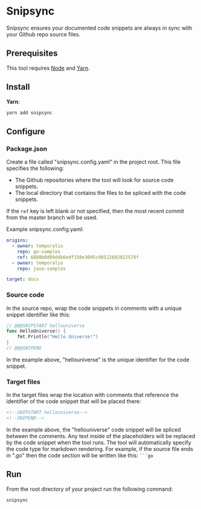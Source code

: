 # Snipsync

Snipsync ensures your documented code snippets are always in sync with your Github repo source files.

## Prerequisites

This tool requires [Node](https://nodejs.org/) and [Yarn](https://yarnpkg.com/).

## Install

**Yarn**:

```bash
yarn add snipsync
```

## Configure

### Package.json

Create a file called "snipsync.config.yaml" in the project root. This file specifies the following:

- The Github repositories where the tool will look for source code snippets.
- The local directory that contains the files to be spliced with the code snippets.

If the `ref` key is left blank or not specified, then the most recent commit from the master branch will be used.

Example snipsync.config.yaml:

```yaml
origins:
  - owner: temporalio
    repo: go-samples
    ref: 6880b0d09ddb6edf150e3095c90522602022578f
  - owner: temporalio
    repo: java-samples

target: docs
```

### Source code

In the source repo, wrap the code snippets in comments with a unique snippet identifier like this:

```go
// @@@SNIPSTART hellouniverse
func HelloUniverse() {
	fmt.Println("Hello Universe!")
}
// @@@SNIPEND
```

In the example above, "hellouniverse" is the unique identifier for the code snippet.

### Target files

In the target files wrap the location with comments that reference the identifier of the code snippet that will be placed there:

```md
<!--SNIPSTART hellouniverse-->
<!--SNIPEND-->
```

In the example above, the "hellouniverse" code snippet will be spliced between the comments. Any text inside of the placeholders will be replaced by the code snippet when the tool runs. The tool will automatically specify the code type for markdown rendering. For example, if the source file ends in ".go" then the code section will be written like this: `` ```go ``

## Run

From the root directory of your project run the following command:

```bash
snipsync
```
